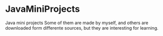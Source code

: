 # JavaMiniProjects
Java mini projects
Some of them are made by myself, and others are downloaded form differente sources, but they are interesting for learning. 
